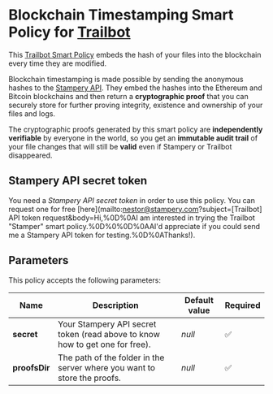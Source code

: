 # Blockchain Timestamping Smart Policy for [Trailbot](https://trailbot.io)
This [Trailbot Smart Policy][1] embeds the hash of your files into the blockchain every time they are modified.

Blockchain timestamping is made possible by sending the anonymous hashes to the [Stampery API][2]. They embed the hashes into the Ethereum and Bitcoin blockchains and then return a __cryptographic proof__ that you can securely store for further proving integrity, existence and ownership of your files and logs.

The cryptographic proofs generated by this smart policy are __independently verifiable__ by everyone in the world, so you get an __immutable audit trail__ of your file changes that will still be __valid__ even if Stampery or Trailbot disappeared.

[1]: https://github.com/trailbot/client/wiki/Smart-Policies
[2]: https://stampery.com/tech

## Stampery API secret token

You need a _Stampery API secret token_ in order to use this policy. You can request one for free [here](mailto:nestor@stampery.com?subject=[Trailbot] API token request&body=Hi,%0D%0AI am interested in trying the Trailbot "Stamper" smart policy.%0D%0%0D%0AAI'd appreciate if you could send me a Stampery API token for testing.%0D%0AThanks!).

## Parameters
This policy accepts the following parameters:

| Name   | Description                                                     | Default value | Required |
|--------|-----------------------------------------------------------------|---------------|------------|
| __secret__ | Your Stampery API secret token (read above to know how to get one for free). | _null_        | :white_check_mark:|
| __proofsDir__ | The path of the folder in the server where you want to store the proofs. | _null_        | :white_check_mark:|
